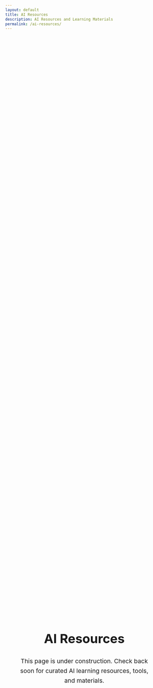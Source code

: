 ```yaml
---
layout: default
title: AI Resources
description: AI Resources and Learning Materials
permalink: /ai-resources/
---
```


<div class="construction-page">
    <div class="construction-content">
        <h1>AI Resources</h1>
        <p>This page is under construction. Check back soon for curated AI learning resources, tools, and materials.</p>
    </div>
</div>

<style>
.construction-page {
    max-width: 800px;
    margin: 0 auto;
    padding: 4rem 2rem;
    text-align: center;
    min-height: calc(100vh - 200px);
    display: flex;
    align-items: center;
    justify-content: center;
}

.construction-content h1 {
    color: var(--primary-color);
    margin-bottom: 2rem;
    font-size: 2.5rem;
}

.construction-content p {
    font-size: 1.2rem;
    color: var(--text-color);
    line-height: 1.6;
}
</style> 
